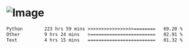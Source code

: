 # ![Image](https://github.com/user-attachments/assets/5f2d2b12-d836-424c-876f-cb0c9a5d9144)

<!--START_SECTION:waka-->

```txt
Python        223 hrs 59 mins >>>>>>>>>>>>>>>>>========   69.20 %
Other         9 hrs 24 mins   >========================   02.91 %
Text          4 hrs 15 mins   =========================   01.32 %
```

<!--END_SECTION:waka-->
